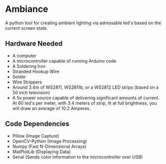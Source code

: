 # Ambiance
 A python tool for creating ambient lighting via adressable led's based on the current screen state.

## Hardware Needed
- A computer
- A microcontroller capable of running Arduino code
- A Soldering Iron
- Stranded Hookup Wire
- Solder 
- Wire Strippers
- Around 3.4m of WS2811, WS2811b, or a WS2812 LED strips (based on a 50 inch television) 
- A 5v power source capable of delivering significant amounts of current. At 60 led's per meter, with 3.4 meters of strip, lit at full brightness, you will draw an average of 10.2 Amperes.

## Code Dependencies
- Pillow (Image Capture)
- OpenCV-Python (Image Processing)
- Numpy (Fast N-Dimensional Arrays)
- MatPlotLib (Displaying Data)
- Serial (Sends color information to the microcontroller over USB)